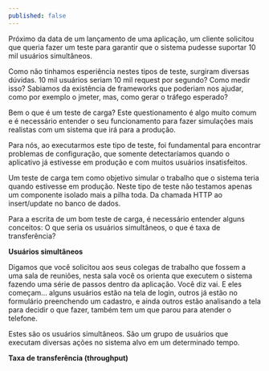```yaml
---
published: false
---
```

Próximo da data de um lançamento de uma aplicação, um cliente solicitou que queria fazer um teste para garantir que o sistema pudesse suportar 10 mil usuários simultâneos. 

Como não tinhamos esperiência nestes tipos de teste, surgiram diversas dúvidas. 10 mil usuários seriam 10 mil request por segundo? Como medir isso? Sabiamos da existência de frameworks que poderiam nos ajudar, como por exemplo o jmeter, mas, como gerar o tráfego esperado?

Bem o que é um teste de carga? Este questionamento é algo muito comum e é necessário entender o seu funcionamento para fazer simulações mais realistas com um sistema que irá para a produção.

Para nós, ao executarmos este tipo de teste, foi fundamental para encontrar problemas de configuração, que somente detectaríamos quando o aplicativo já estivesse em produção e com muitos usuários insatisfeitos.

Um teste de carga tem como objetivo simular o trabalho que o sistema teria quando estivesse em produção. Neste tipo de teste não testamos apenas um componente isolado mais a pilha toda. Da chamada HTTP ao insert/update no banco de dados.

Para a escrita de um bom teste de carga, é necessário entender alguns conceitos: O que seria os usuários simultâneos, o que é taxa de transferência? 

**Usuários simultâneos**

Digamos que você solicitou aos seus colegas de trabalho que fossem a uma sala de reuniões, nesta sala você os orienta que executem o sistema fazendo uma série de passos dentro da aplicação. Você diz vai. E eles começam... alguns usuários estão na tela de login, outros já estão no formulário preenchendo um cadastro, e ainda outros estão analisando a tela para decidir o que fazer, também tem um que parou para atender o telefone. 

Estes são os usuários simultâneos. São um grupo de usuários que executam diversas ações no sistema alvo em um determinado tempo.

**Taxa de transferência (throughput)**





